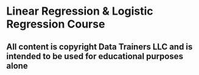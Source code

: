 # Linear Regression & Logistic Regression Course


## All content is copyright Data Trainers LLC and is intended to be used for educational purposes alone

